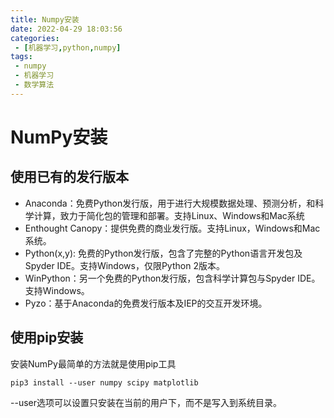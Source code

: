 ```yaml
---
title: Numpy安装
date: 2022-04-29 18:03:56
categories:
 - [机器学习,python,numpy]
tags: 
 - numpy
 - 机器学习
 - 数学算法
---
```


# NumPy安装

## 使用已有的发行版本

- Anaconda：免费Python发行版，用于进行大规模数据处理、预测分析，和科学计算，致力于简化包的管理和部署。支持Linux、Windows和Mac系统
- Enthought Canopy：提供免费的商业发行版。支持Linux，Windows和Mac系统。
- Python(x,y): 免费的Python发行版，包含了完整的Python语言开发包及Spyder IDE。支持Windows，仅限Python 2版本。
- WinPython：另一个免费的Python发行版，包含科学计算包与Spyder IDE。支持Windows。
- Pyzo：基于Anaconda的免费发行版本及IEP的交互开发环境。

## 使用pip安装

安装NumPy最简单的方法就是使用pip工具
```terminal
pip3 install --user numpy scipy matplotlib
```

--user选项可以设置只安装在当前的用户下，而不是写入到系统目录。


